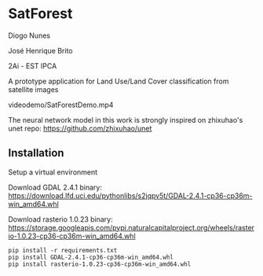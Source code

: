 # SatForest

Diogo Nunes

José Henrique Brito

2Ai - EST IPCA

A prototype application for Land Use/Land Cover classification from satellite images

videodemo/SatForestDemo.mp4

The neural network model in this work is strongly inspired on zhixuhao's unet repo: https://github.com/zhixuhao/unet

## Installation
Setup a virtual environment

Download GDAL 2.4.1 binary:
https://download.lfd.uci.edu/pythonlibs/s2jqpv5t/GDAL-2.4.1-cp36-cp36m-win_amd64.whl

Download rasterio 1.0.23 binary:
https://storage.googleapis.com/pypi.naturalcapitalproject.org/wheels/rasterio-1.0.23-cp36-cp36m-win_amd64.whl

```pip
pip install -r requirements.txt
pip install GDAL-2.4.1-cp36-cp36m-win_amd64.whl
pip install rasterio-1.0.23-cp36-cp36m-win_amd64.whl
```

